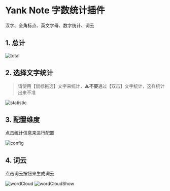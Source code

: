 # Yank Note 字数统计插件
汉字、全角标点、英文字母、数字统计、词云
## 1. 总计
![total](https://registry.yank-note.com/cdn/yank-note-extension-word-statistic/0.0.4/74ecfdb7-9a44-4021-b5e5-d0b147431cf9.png)

## 2. 选择文字统计
> 请使用【鼠标拖选】文字来统计，⚠️**不要**通过【双击】文字统计，这样统计出来不准

![statistic](https://registry.yank-note.com/cdn/yank-note-extension-word-statistic/0.0.4/f6ed0e33-d3ba-4c6b-aa15-65f8c0b778cc.png)

## 3. 配置维度
点击统计信息来进行配置

![config](https://registry.yank-note.com/cdn/yank-note-extension-word-statistic/0.0.4/be057d4b-151d-4c09-bb1b-117b632589ce.png)

## 4. 词云
点击词云按钮来生成词云

![wordCloud](https://registry.yank-note.com/cdn/yank-note-extension-word-statistic/0.0.4/6831a744-97ec-4954-b422-f17589da6acf.png)
![wordCloudShow](https://registry.yank-note.com/cdn/yank-note-extension-word-statistic/0.0.4/a0ee458e-4d9d-4ae3-9401-31633d4310a3.png)
